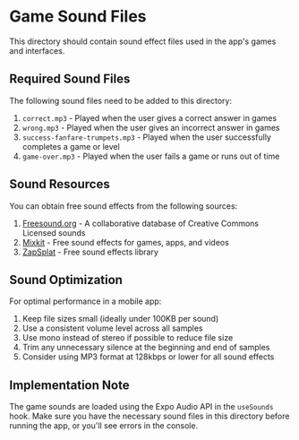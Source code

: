 # Game Sound Files

This directory should contain sound effect files used in the app's games and interfaces.

## Required Sound Files

The following sound files need to be added to this directory:

1. `correct.mp3` - Played when the user gives a correct answer in games
2. `wrong.mp3` - Played when the user gives an incorrect answer in games
3. `success-fanfare-trumpets.mp3` - Played when the user successfully completes a game or level
4. `game-over.mp3` - Played when the user fails a game or runs out of time

## Sound Resources

You can obtain free sound effects from the following sources:

1. [Freesound.org](https://freesound.org/) - A collaborative database of Creative Commons Licensed sounds
2. [Mixkit](https://mixkit.co/free-sound-effects/) - Free sound effects for games, apps, and videos
3. [ZapSplat](https://www.zapsplat.com/) - Free sound effects library

## Sound Optimization

For optimal performance in a mobile app:

1. Keep file sizes small (ideally under 100KB per sound)
2. Use a consistent volume level across all samples
3. Use mono instead of stereo if possible to reduce file size
4. Trim any unnecessary silence at the beginning and end of samples
5. Consider using MP3 format at 128kbps or lower for all sound effects

## Implementation Note

The game sounds are loaded using the Expo Audio API in the `useSounds` hook. Make sure you have the necessary sound files in this directory before running the app, or you'll see errors in the console.
